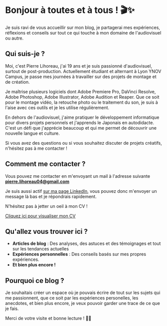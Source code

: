 # Bonjour à toutes et à tous ! 🎬✨

Je suis ravi de vous accueillir sur mon blog, je partagerai mes expériences, réflexions et conseils sur tout ce qui touche à mon domaine de l'audiovisuel ou autre.


## Qui suis-je ?

Moi, c'est Pierre Lihoreau, j'ai 19 ans et je suis passionné d'audiovisuel, surtout de post-production. Actuellement étudiant et alternant à Lyon YNOV Campus, je passe mes journées à travailler sur des projets de montage et de création.

Je maîtrise plusieurs logiciels dont Adobe Premiere Pro, DaVinci Resolve, Adobe Photoshop, Adobe Illustrator, Adobe Audition et Reaper. Que ce soit pour le montage vidéo, la retouche photo ou le traitement du son, je suis à l'aise avec ces outils et je les utilise régulièrement.

En dehors de l'audiovisuel, j'aime pratiquer le développement informatique pour divers projets personnels et j'apprends le Japonais en autodidacte. C'est un défi que j'apprécie beaucoup et qui me permet de découvrir une nouvelle langue et culture.

Si vous avez des questions ou si vous souhaitez discuter de projets créatifs, n'hésitez pas à me contacter !


## Comment me contacter ?

Vous pouvez me contacter en m'envoyant un mail à l'adresse suivante
**pierre.lihoreau04@gmail.com**

Je suis aussi actif [sur ma page LinkedIn](https://www.linkedin.com/in/pierrelihoreau/), vous pouvez donc m'envoyer un message là bas et je répondrais rapidement.

N'hésitez pas à jetter un oeil à mon CV !

<a href="https://i.imgur.com/ypE3ELQ.png" target="_blank">Cliquez ici pour visualiser mon CV</a>

## Qu'allez vous trouver ici ?

- **Articles de blog** : Des analyses, des astuces et des témoignages et tout sur les tendances actuelles
- **Expériences personnelles** : Des conseils basés sur mes propres expériences.
- **Et bien plus encore !** 

## Pourquoi ce blog ?

Je souhaitais créer un espace où je pouvais écrire de tout sur les sujets qui me passionnent, que ce soit par les expériences personelles, les anecdotes, et bien plus encore, je veux pouvoir garder une trace de ce que je fais.



Merci de votre visite et bonne lecture ! 🎥💬